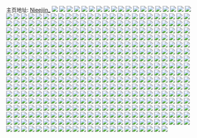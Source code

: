主页地址: [Nieejiin_](https://weibo.com/u/5602639947) 
![](https://wx4.sinaimg.cn/mw2000/0067a6Arly1gevshtqnbij316o1kunmg.jpg) 
![](https://wx4.sinaimg.cn/mw2000/0067a6Arly1gevshumhiuj32c02c01kx.jpg) 
![](https://wx4.sinaimg.cn/mw2000/0067a6Arly1gevshvwun7j32c02c04qp.jpg) 
![](https://wx4.sinaimg.cn/mw2000/0067a6Arly1get7aokjzaj32c02c0kjo.jpg) 
![](https://wx4.sinaimg.cn/mw2000/0067a6Arly1get7alijamj32c02c07wk.jpg) 
![](https://wx4.sinaimg.cn/mw2000/0067a6Arly1get7aq0rfdj32c02c0kjo.jpg) 
![](https://wx4.sinaimg.cn/mw2000/0067a6Arly1get7ary7c4j32c02c0npg.jpg) 
![](https://wx4.sinaimg.cn/mw2000/0067a6Arly1ges5lica13j3280280qv5.jpg) 
![](https://wx4.sinaimg.cn/mw2000/0067a6Arly1ges5lh3tg0j31o02804qq.jpg) 
![](https://wx4.sinaimg.cn/mw2000/0067a6Arly1ges5ljko5xj31o01o0qv5.jpg) 
![](https://wx4.sinaimg.cn/mw2000/0067a6Arly1gemk7rzktqj32c0340npe.jpg) 
![](https://wx4.sinaimg.cn/mw2000/0067a6Arly1gemk7t8pilj32c02c0x6r.jpg) 
![](https://wx4.sinaimg.cn/mw2000/0067a6Arly1gemk7r591zj32c02c0qv7.jpg) 
![](https://wx4.sinaimg.cn/mw2000/0067a6Arly1gejwnvwlbmj31kw1kwwpg.jpg) 
![](https://wx4.sinaimg.cn/mw2000/0067a6Arly1gejwnwa53lj31kw1kw7gv.jpg) 
![](https://wx4.sinaimg.cn/mw2000/0067a6Arly1gejwnvac0uj32wa1ysu0y.jpg) 
![](https://wx4.sinaimg.cn/mw2000/0067a6Arly1gehvlfaec7j31o0280hdt.jpg) 
![](https://wx4.sinaimg.cn/mw2000/0067a6Arly1gehvlic0jej31o0280kjl.jpg) 
![](https://wx4.sinaimg.cn/mw2000/0067a6Arly1gehvlman5qj30u0102tv2.jpg) 
![](https://wx4.sinaimg.cn/mw2000/0067a6Arly1gehvl9374mj32c02j1hdv.jpg) 
![](https://wx4.sinaimg.cn/mw2000/0067a6Arly1geh9rbbrlgj30u01407wh.jpg) 
![](https://wx4.sinaimg.cn/mw2000/0067a6Arly1geh9sm1q1nj30v91vohdx.jpg) 
![](https://wx4.sinaimg.cn/mw2000/0067a6Arly1geffss8bppj30gp0gpdgc.jpg) 
![](https://wx4.sinaimg.cn/mw2000/0067a6Arly1gedc3enh12j32c02c0b29.jpg) 
![](https://wx4.sinaimg.cn/mw2000/0067a6Arly1gedc3hc1gnj328p28pqv5.jpg) 
![](https://wx4.sinaimg.cn/mw2000/0067a6Arly1gedc3qgji0j316p16p17n.jpg) 
![](https://wx4.sinaimg.cn/mw2000/0067a6Arly1geabwyc6elj32c01yrkjl.jpg) 
![](https://wx4.sinaimg.cn/mw2000/0067a6Arly1ge9oy10nhgj33412c01l0.jpg) 
![](https://wx4.sinaimg.cn/mw2000/0067a6Arly1ge8os2j6gaj33402c0npf.jpg) 
![](https://wx4.sinaimg.cn/mw2000/0067a6Arly1ge8os4ml9jj31yj1yjkjl.jpg) 
![](https://wx4.sinaimg.cn/mw2000/0067a6Arly1ge8os7kn6tj32c02c0hdu.jpg) 
![](https://wx4.sinaimg.cn/mw2000/0067a6Arly1ge7fuh4pz0j326u26unpf.jpg) 
![](https://wx4.sinaimg.cn/mw2000/0067a6Arly1ge7fui0xewj31kw16o1br.jpg) 
![](https://wx4.sinaimg.cn/mw2000/0067a6Arly1ge7fuf63dpj32801o0qv5.jpg) 
![](https://wx4.sinaimg.cn/mw2000/0067a6Arly1ge7fuj0a0gj32601mikjl.jpg) 
![](https://wx4.sinaimg.cn/mw2000/0067a6Arly1gdzea96zumj30kw1b07le.jpg) 
![](https://wx4.sinaimg.cn/mw2000/0067a6Arly1gdzea8lxkij30kw1b07k3.jpg) 
![](https://wx4.sinaimg.cn/mw2000/0067a6Arly1gdzea9tdcpj30kw17ik4x.jpg) 
![](https://wx4.sinaimg.cn/mw2000/0067a6Arly1gdzeaard6tj32yo280qv6.jpg) 
![](https://wx4.sinaimg.cn/mw2000/0067a6Arly1gdzeab9v4aj30kw1cqdxv.jpg) 
![](https://wx4.sinaimg.cn/mw2000/0067a6Arly1gdzeactf8jj32yo2c14qr.jpg) 
![](https://wx4.sinaimg.cn/mw2000/0067a6Arly1gdzeaf1xp3j31rc2ddb2b.jpg) 
![](https://wx4.sinaimg.cn/mw2000/0067a6Arly1gdzeafv1ksj31sc1sc7ow.jpg) 
![](https://wx4.sinaimg.cn/mw2000/0067a6Arly1gdvcz3bi8yj30v91vonpg.jpg) 
![](https://wx4.sinaimg.cn/mw2000/0067a6Arly1gdvczymyv2j30v91vob2c.jpg) 
![](https://wx4.sinaimg.cn/mw2000/0067a6Arly1gdvd0cpwaxj30v91vohdw.jpg) 
![](https://wx4.sinaimg.cn/mw2000/0067a6Arly1gdvcypn29ej30v91voe84.jpg) 
![](https://wx4.sinaimg.cn/mw2000/0067a6Arly1gdohe5h53xj30u01gonj1.jpg) 
![](https://wx4.sinaimg.cn/mw2000/0067a6Arly1gdohd9jkwzj31sc1scnpd.jpg) 
![](https://wx4.sinaimg.cn/mw2000/0067a6Arly1gdnryf2csfj32c0340x6r.jpg) 
![](https://wx4.sinaimg.cn/mw2000/0067a6Arly1gdnrygudvrj30u01sykjl.jpg) 
![](https://wx4.sinaimg.cn/mw2000/0067a6Arly1gdnrykz2tzj30v91vohdv.jpg) 
![](https://wx4.sinaimg.cn/mw2000/0067a6Arly1gdmhnw18cxj33402c0x6r.jpg) 
![](https://wx4.sinaimg.cn/mw2000/0067a6Arly1gdmhnqou23j33402c0b2b.jpg) 
![](https://wx4.sinaimg.cn/mw2000/0067a6Arly1gdmhnx7krxj30v928ywtr.jpg) 
![](https://wx4.sinaimg.cn/mw2000/0067a6Arly1gdm3ppt9mkj31400u0b29.jpg) 
![](https://wx4.sinaimg.cn/mw2000/0067a6Arly1gd8r2blbjfj32c02c01kz.jpg) 
![](https://wx4.sinaimg.cn/mw2000/0067a6Arly1gd8r2nt1qoj31wq1wq1ky.jpg) 
![](https://wx4.sinaimg.cn/mw2000/0067a6Arly1gd8r2z8r7sj32c03404qs.jpg) 
![](https://wx4.sinaimg.cn/mw2000/0067a6Arly1gd8r3n02nfj32c0340kjo.jpg) 
![](https://wx4.sinaimg.cn/mw2000/0067a6Arly1gd8r3r0mt3j316o1ku7wh.jpg) 
![](https://wx4.sinaimg.cn/mw2000/0067a6Arly1gd8r1pod3mj32c02ljkjn.jpg) 
![](https://wx4.sinaimg.cn/mw2000/0067a6Arly1gd8r44bhs1j32c0340hdv.jpg) 
![](https://wx4.sinaimg.cn/mw2000/0067a6Arly1gd8r4ggrtlj32c0340qv7.jpg) 
![](https://wx4.sinaimg.cn/mw2000/0067a6Arly1gd8r4k4tokj32c02tl4qr.jpg) 
![](https://wx4.sinaimg.cn/mw2000/0067a6Arly1gcyfsnbbztj32c02c0npe.jpg) 
![](https://wx4.sinaimg.cn/mw2000/0067a6Arly1gcyfsrtzb9j33402c07wk.jpg) 
![](https://wx4.sinaimg.cn/mw2000/0067a6Arly1gcyfstftj9j32c0340x6q.jpg) 
![](https://wx4.sinaimg.cn/mw2000/0067a6Arly1gcyfsvlo8sj30v91vonpj.jpg) 
![](https://wx4.sinaimg.cn/mw2000/0067a6Arly1gcyfsm7zy1j30v91vox6u.jpg) 
![](https://wx4.sinaimg.cn/mw2000/0067a6Arly1gcyfsx1imcj32c0340qv7.jpg) 
![](https://wx4.sinaimg.cn/mw2000/0067a6Arly1gcwo4jvmppj30rs15oke4.jpg) 
![](https://wx4.sinaimg.cn/mw2000/0067a6Arly1gcwo4j5hdrj30rs15owqs.jpg) 
![](https://wx4.sinaimg.cn/mw2000/0067a6Arly1gcwo65e1w6j31i32o8e81.jpg) 
![](https://wx4.sinaimg.cn/mw2000/0067a6Arly1gcvisowttjj32c02c0000.jpg) 
![](https://wx4.sinaimg.cn/mw2000/0067a6Arly1gcvisqwvv5j32801o0x6p.jpg) 
![](https://wx4.sinaimg.cn/mw2000/0067a6Arly1gcvisn5ukpj32c02c0e81.jpg) 
![](https://wx4.sinaimg.cn/mw2000/0067a6Arly1gcvist5hfaj30v91vob2b.jpg) 
![](https://wx4.sinaimg.cn/mw2000/0067a6Arly1gcuxs7qq17j31o0280e81.jpg) 
![](https://wx4.sinaimg.cn/mw2000/0067a6Arly1gcuxs8z9gij32801o04qq.jpg) 
![](https://wx4.sinaimg.cn/mw2000/0067a6Arly1gcuxs9r2gfj31o02801ky.jpg) 
![](https://wx4.sinaimg.cn/mw2000/0067a6Arly1gcttixno9wj32c02c0hdu.jpg) 
![](https://wx4.sinaimg.cn/mw2000/0067a6Arly1gcse8tfzkgj30v91vonpk.jpg) 
![](https://wx4.sinaimg.cn/mw2000/0067a6Arly1gcse92lcf8j30v91vo7wn.jpg) 
![](https://wx4.sinaimg.cn/mw2000/0067a6Arly1gcse8issplj31o0280qv5.jpg) 
![](https://wx4.sinaimg.cn/mw2000/0067a6Arly1gcse94wne5j31o0280e81.jpg) 
![](https://wx4.sinaimg.cn/mw2000/0067a6Arly1gcse9788maj33402c0e81.jpg) 
![](https://wx4.sinaimg.cn/mw2000/0067a6Arly1gcse9jo8asj33402c07wi.jpg) 
![](https://wx4.sinaimg.cn/mw2000/0067a6Arly1gcl4ya5e9sj30v91vo4qx.jpg) 
![](https://wx4.sinaimg.cn/mw2000/0067a6Arly1gcl4xujy6wj32801o07wi.jpg) 
![](https://wx4.sinaimg.cn/mw2000/0067a6Arly1gck7fmgmcjj32c02c01kx.jpg) 
![](https://wx4.sinaimg.cn/mw2000/0067a6Arly1gc8fpsjve2j31o0280e81.jpg) 
![](https://wx4.sinaimg.cn/mw2000/0067a6Arly1gc8fpt3sn9j31sc2dsx6p.jpg) 
![](https://wx4.sinaimg.cn/mw2000/0067a6Arly1gc8fps3f5zj31o0280b29.jpg) 
![](https://wx4.sinaimg.cn/mw2000/0067a6Arly1gbzkh3lli9j32c02c0ttv.jpg) 
![](https://wx4.sinaimg.cn/mw2000/0067a6Arly1gbzkh2bw3aj31o02yob29.jpg) 
![](https://wx4.sinaimg.cn/mw2000/0067a6Arly1gbzkh5awf8j31sc1scke3.jpg) 
![](https://wx4.sinaimg.cn/mw2000/0067a6Arly1gbzki6rv3ij30u01sye41.jpg) 
![](https://wx4.sinaimg.cn/mw2000/0067a6Arly1gby72x1ogfj30v91voqfw.jpg) 
![](https://wx4.sinaimg.cn/mw2000/0067a6Arly1gby72xqx0bj32c02c0u0y.jpg) 
![](https://wx4.sinaimg.cn/mw2000/0067a6Arly1gby72yky5oj32c02c0e82.jpg) 
![](https://wx4.sinaimg.cn/mw2000/0067a6Arly1gby72z8xdsj32c02c0u0x.jpg) 
![](https://wx4.sinaimg.cn/mw2000/0067a6Arly1gby730i8dij30v91vonpi.jpg) 
![](https://wx4.sinaimg.cn/mw2000/0067a6Arly1gby739uby7j30u01syx38.jpg) 
![](https://wx4.sinaimg.cn/mw2000/0067a6Arly1gbpc4ro6dmj32c02c0hdt.jpg) 
![](https://wx4.sinaimg.cn/mw2000/0067a6Arly1gbpc4sf1dpj31o0280u0x.jpg) 
![](https://wx4.sinaimg.cn/mw2000/0067a6Arly1gbpc4r2146j32801o0hdt.jpg) 
![](https://wx4.sinaimg.cn/mw2000/0067a6Arly1gbpc4talt3j32c02c0b2a.jpg) 
![](https://wx4.sinaimg.cn/mw2000/0067a6Arly1gbpc4u5dkgj32c02c0e82.jpg) 
![](https://wx4.sinaimg.cn/mw2000/0067a6Arly1gbpc4uoxpaj31o0280kjl.jpg) 
![](https://wx4.sinaimg.cn/mw2000/0067a6Arly1gbnmcbusb4j32c0340npg.jpg) 
![](https://wx4.sinaimg.cn/mw2000/0067a6Arly1gbnmcq7zj5j32c0340kjn.jpg) 
![](https://wx4.sinaimg.cn/mw2000/0067a6Arly1gbnmdd9hpmj33402c0b2e.jpg) 
![](https://wx4.sinaimg.cn/mw2000/0067a6Arly1gbnmdqh440j32c02c0b2b.jpg) 
![](https://wx4.sinaimg.cn/mw2000/0067a6Arly1gbnmef8t8fj30yi22otfu.jpg) 
![](https://wx4.sinaimg.cn/mw2000/0067a6Arly1gbnmehvrxoj32201e27l0.jpg) 
![](https://wx4.sinaimg.cn/mw2000/0067a6Arly1gbnmbjncodj327029uhdu.jpg) 
![](https://wx4.sinaimg.cn/mw2000/0067a6Arly1gbnme86r0yj329t340qv6.jpg) 
![](https://wx4.sinaimg.cn/mw2000/0067a6Arly1gbnmdu50wqj31vu1x84ln.jpg) 
![](https://wx4.sinaimg.cn/mw2000/0067a6Arly1gbmkou5un6j32uj24wnpe.jpg) 
![](https://wx4.sinaimg.cn/mw2000/0067a6Argy1gblm8cjrbqj31o02yoqv5.jpg) 
![](https://wx4.sinaimg.cn/mw2000/0067a6Argy1gblm8dj362j31o02yo7wh.jpg) 
![](https://wx4.sinaimg.cn/mw2000/0067a6Argy1gblm8elpp8j31o02yoe81.jpg) 
![](https://wx4.sinaimg.cn/mw2000/0067a6Argy1gblm8g2vsnj32yo1o0hdu.jpg) 
![](https://wx4.sinaimg.cn/mw2000/0067a6Argy1gbkh1bgq4rj31o01o01kx.jpg) 
![](https://wx4.sinaimg.cn/mw2000/0067a6Argy1gbhagjlw0jj31o01o04qp.jpg) 
![](https://wx4.sinaimg.cn/mw2000/0067a6Argy1gbhagnquxoj31o01o0gxw.jpg) 
![](https://wx4.sinaimg.cn/mw2000/0067a6Argy1gbbgir710ij32c02c07wh.jpg) 
![](https://wx4.sinaimg.cn/mw2000/0067a6Argy1gbbgit457nj32c02c04qp.jpg) 
![](https://wx4.sinaimg.cn/mw2000/0067a6Argy1gbbgipb6lcj32c02c04qp.jpg) 
![](https://wx4.sinaimg.cn/mw2000/0067a6Argy1gb986oz3uqj32c02c0hdu.jpg) 
![](https://wx4.sinaimg.cn/mw2000/0067a6Argy1gb987c6r1hj32c02c0hdu.jpg) 
![](https://wx4.sinaimg.cn/mw2000/0067a6Argy1gb9878xv21j31sc2ds4kz.jpg) 
![](https://wx4.sinaimg.cn/mw2000/0067a6Argy1gb986xrfsfj32c02c0e81.jpg) 
![](https://wx4.sinaimg.cn/mw2000/0067a6Argy1gb986t947ej333o22gnpe.jpg) 
![](https://wx4.sinaimg.cn/mw2000/0067a6Argy1gb98745y0qj33402c07wk.jpg) 
![](https://wx4.sinaimg.cn/mw2000/0067a6Argy1gb986jlh2oj32c02c0hdt.jpg) 
![](https://wx4.sinaimg.cn/mw2000/0067a6Argy1gb986vkasaj31o0280npd.jpg) 
![](https://wx4.sinaimg.cn/mw2000/0067a6Argy1gb9876jki7j33402c0npd.jpg) 
![](https://wx4.sinaimg.cn/mw2000/0067a6Argy1gb3923807pj32c0340u0x.jpg) 
![](https://wx4.sinaimg.cn/mw2000/0067a6Argy1gb285m9yjij316j2dsqv5.jpg) 
![](https://wx4.sinaimg.cn/mw2000/0067a6Argy1gb285k8lg6j31sc2dsqv5.jpg) 
![](https://wx4.sinaimg.cn/mw2000/0067a6Argy1gb285pgu0yj31sc2ds1ky.jpg) 
![](https://wx4.sinaimg.cn/mw2000/0067a6Argy1gb285rr4ylj31sc2ds4qq.jpg) 
![](https://wx4.sinaimg.cn/mw2000/0067a6Arly1gazvue63paj316o1kukhv.jpg) 
![](https://wx4.sinaimg.cn/mw2000/0067a6Arly1gazvuh6e7kj316o1ku4qp.jpg) 
![](https://wx4.sinaimg.cn/mw2000/0067a6Arly1gazvvd9aumj32c037wnll.jpg) 
![](https://wx4.sinaimg.cn/mw2000/0067a6Arly1gazvumb0jlj316o1ku4nm.jpg) 
![](https://wx4.sinaimg.cn/mw2000/0067a6Arly1gazvuq3lz9j316o1kuhdt.jpg) 
![](https://wx4.sinaimg.cn/mw2000/0067a6Arly1gazvut6y84j316o1kuhdt.jpg) 
![](https://wx4.sinaimg.cn/mw2000/0067a6Arly1gazvuvddfmj316o1kux4e.jpg) 
![](https://wx4.sinaimg.cn/mw2000/0067a6Arly1gazvuxzqtbj316o1kue81.jpg) 
![](https://wx4.sinaimg.cn/mw2000/0067a6Arly1gazvujaggij316o1ku19w.jpg) 
![](https://wx4.sinaimg.cn/mw2000/0067a6Arly1gazvv0b0mpj316o1ku1fj.jpg) 
![](https://wx4.sinaimg.cn/mw2000/0067a6Arly1gazvv4qjrjj316o1ku7wh.jpg) 
![](https://wx4.sinaimg.cn/mw2000/0067a6Arly1gazvv991j9j316o1ku4ov.jpg) 
![](https://wx4.sinaimg.cn/mw2000/0067a6Argy1gapl1guwnwj30rs5j27wi.jpg) 
![](https://wx4.sinaimg.cn/mw2000/0067a6Argy1gapl1i2b9xj30rs2zg4qp.jpg) 
![](https://wx4.sinaimg.cn/mw2000/0067a6Argy1gapl1ssnyvj316o1ku1ep.jpg) 
![](https://wx4.sinaimg.cn/mw2000/0067a6Argy1gajq96wwy8j33402c07wk.jpg) 
![](https://wx4.sinaimg.cn/mw2000/0067a6Argy1gajq9386xgj33402c0hdt.jpg) 
![](https://wx4.sinaimg.cn/mw2000/0067a6Argy1gaikkwlrekj31o01o07wh.jpg) 
![](https://wx4.sinaimg.cn/mw2000/0067a6Argy1gaikkvj8v4j32c02c0hdu.jpg) 
![](https://wx4.sinaimg.cn/mw2000/0067a6Argy1gai3uvt297j30u00l9woa.jpg) 
![](https://wx4.sinaimg.cn/mw2000/0067a6Argy1gai3uuw7snj3280280npe.jpg) 
![](https://wx4.sinaimg.cn/mw2000/0067a6Argy1gahdvugbidj31z41hcb29.jpg) 
![](https://wx4.sinaimg.cn/mw2000/0067a6Argy1gahdvx0gudj33402c0npf.jpg) 
![](https://wx4.sinaimg.cn/mw2000/0067a6Argy1gahdw2wlfyj33402c0qv7.jpg) 
![](https://wx4.sinaimg.cn/mw2000/0067a6Argy1gahdw69w9xj33402c04qs.jpg) 
![](https://wx4.sinaimg.cn/mw2000/0067a6Argy1gahdwam0ldj33402c0hdw.jpg) 
![](https://wx4.sinaimg.cn/mw2000/0067a6Argy1gahdwbs9uvj32yk1d8b29.jpg) 
![](https://wx4.sinaimg.cn/mw2000/0067a6Argy1gag8oxf4mej32801o04qq.jpg) 
![](https://wx4.sinaimg.cn/mw2000/0067a6Argy1gag8p8r9mgj32801o01ky.jpg) 
![](https://wx4.sinaimg.cn/mw2000/0067a6Argy1gag8padjyij30zk0qowlo.jpg) 
![](https://wx4.sinaimg.cn/mw2000/0067a6Argy1gag8olmr2gj31o0280e81.jpg) 
![](https://wx4.sinaimg.cn/mw2000/0067a6Argy1gae007bdraj32801o01ky.jpg) 
![](https://wx4.sinaimg.cn/mw2000/0067a6Argy1gae00k8n2bj31o02804qq.jpg) 
![](https://wx4.sinaimg.cn/mw2000/0067a6Argy1gadzzv9gzjj32801o0u0x.jpg) 
![](https://wx4.sinaimg.cn/mw2000/0067a6Argy1gae00ynhe4j32801o07wi.jpg) 
![](https://wx4.sinaimg.cn/mw2000/0067a6Argy1gacvdi5zzcj31kw16m4qp.jpg) 
![](https://wx4.sinaimg.cn/mw2000/0067a6Argy1gacvdm2zn8j316o16mh4i.jpg) 
![](https://wx4.sinaimg.cn/mw2000/0067a6Argy1gacvdrfkjjj316o1kukhn.jpg) 
![](https://wx4.sinaimg.cn/mw2000/0067a6Argy1gacvdbgaalj31o0280npd.jpg) 
![](https://wx4.sinaimg.cn/mw2000/0067a6Argy1gacve6j3e6j33402c0hdt.jpg) 
![](https://wx4.sinaimg.cn/mw2000/0067a6Argy1gabm8dclc7j30tz18011i.jpg) 
![](https://wx4.sinaimg.cn/mw2000/0067a6Argy1gabm8qdkjnj31z41hcb2a.jpg) 
![](https://wx4.sinaimg.cn/mw2000/0067a6Argy1gabm90tvoyj32801o0qv5.jpg) 
![](https://wx4.sinaimg.cn/mw2000/0067a6Argy1ga9czdsw0kj316o1ku1kx.jpg) 
![](https://wx4.sinaimg.cn/mw2000/0067a6Argy1ga4sbd0x2zj32c02c0kjm.jpg) 
![](https://wx4.sinaimg.cn/mw2000/0067a6Argy1ga4say1o88j30v3140q87.jpg) 
![](https://wx4.sinaimg.cn/mw2000/0067a6Arly1ga2e5oy5rpj32c02c07wh.jpg) 
![](https://wx4.sinaimg.cn/mw2000/0067a6Arly1ga2e62jsoaj32c02c07wh.jpg) 
![](https://wx4.sinaimg.cn/mw2000/0067a6Arly1ga183ndw74j31o0280dwg.jpg) 
![](https://wx4.sinaimg.cn/mw2000/0067a6Arly1ga183osgxyj33402c0e81.jpg) 
![](https://wx4.sinaimg.cn/mw2000/0067a6Arly1ga183rg1dij33402c07wi.jpg) 
![](https://wx4.sinaimg.cn/mw2000/0067a6Arly1ga183trdz2j33402c0b2a.jpg) 
![](https://wx4.sinaimg.cn/mw2000/0067a6Arly1ga03eny63ej316o1ku1kx.jpg) 
![](https://wx4.sinaimg.cn/mw2000/0067a6Arly1ga03eph7bpj32c02c04qr.jpg) 
![](https://wx4.sinaimg.cn/mw2000/0067a6Arly1ga03eq5fnhj316o16mna2.jpg) 
![](https://wx4.sinaimg.cn/mw2000/0067a6Arly1ga03eqjlfcj30k00dcte4.jpg) 
![](https://wx4.sinaimg.cn/mw2000/0067a6Arly1ga03erkbkuj31o0280kjl.jpg) 
![](https://wx4.sinaimg.cn/mw2000/0067a6Arly1ga03esirmnj31o0280e81.jpg) 
![](https://wx4.sinaimg.cn/mw2000/0067a6Arly1g9z0gl2bqbj32801o0e81.jpg) 
![](https://wx4.sinaimg.cn/mw2000/0067a6Arly1g9z0gjvexrj31z41hc1kz.jpg) 
![](https://wx4.sinaimg.cn/mw2000/0067a6Arly1g9z0gnl9hrj31o0280hdt.jpg) 
![](https://wx4.sinaimg.cn/mw2000/0067a6Arly1g9z0go5y0jj313a0u0qcl.jpg) 
![](https://wx4.sinaimg.cn/mw2000/0067a6Arly1g9z0goz2jbj31o0280qv5.jpg) 
![](https://wx4.sinaimg.cn/mw2000/0067a6Arly1g9z0gq3ex5j32c02c0b29.jpg) 
![](https://wx4.sinaimg.cn/mw2000/0067a6Arly1g9wfmbjq8oj316o1kuhca.jpg) 
![](https://wx4.sinaimg.cn/mw2000/0067a6Arly1g9wfmbx44qj30v90qftg9.jpg) 
![](https://wx4.sinaimg.cn/mw2000/0067a6Arly1g9wfmcckqrj30v90hjq8p.jpg) 
![](https://wx4.sinaimg.cn/mw2000/0067a6Arly1g9wfmckhimj30ir0ae40g.jpg) 
![](https://wx4.sinaimg.cn/mw2000/0067a6Arly1g9wfmd43a0j32801o01kx.jpg) 
![](https://wx4.sinaimg.cn/mw2000/0067a6Arly1g9wfmalf53j32801o0hdt.jpg) 
![](https://wx4.sinaimg.cn/mw2000/0067a6Arly1g9t3oqfejmj32c02c01kx.jpg) 
![](https://wx4.sinaimg.cn/mw2000/0067a6Arly1g9t3osksjgj32c02c0hdt.jpg) 
![](https://wx4.sinaimg.cn/mw2000/0067a6Arly1g9t3ouo8toj32c02c0hdt.jpg) 
![](https://wx4.sinaimg.cn/mw2000/0067a6Arly1g9qtmcipprj32c0340u0x.jpg) 
![](https://wx4.sinaimg.cn/mw2000/0067a6Arly1g9qtmdl1bmj30v91voajx.jpg) 
![](https://wx4.sinaimg.cn/mw2000/0067a6Arly1g9qtmews0hj32c02c01kz.jpg) 
![](https://wx4.sinaimg.cn/mw2000/0067a6Arly1g9qtmfp927j32c02c0b2a.jpg) 
![](https://wx4.sinaimg.cn/mw2000/0067a6Arly1g9qtmarryyj33402c01kx.jpg) 
![](https://wx4.sinaimg.cn/mw2000/0067a6Arly1g9qtmhngvsj30v91vou10.jpg) 
![](https://wx4.sinaimg.cn/mw2000/0067a6Arly1g9qtmip3rhj32c02c0u0y.jpg) 
![](https://wx4.sinaimg.cn/mw2000/0067a6Arly1g9qtmjlypzj32c0340e82.jpg) 
![](https://wx4.sinaimg.cn/mw2000/0067a6Arly1g9qtmktk68j32c02c01kx.jpg) 
![](https://wx4.sinaimg.cn/mw2000/0067a6Arly1g9ojv1q5fwj31sc2dskj2.jpg) 
![](https://wx4.sinaimg.cn/mw2000/0067a6Arly1g9ojv3os05j32c0340qv6.jpg) 
![](https://wx4.sinaimg.cn/mw2000/0067a6Arly1g9ojv4rqkfj31o02804dy.jpg) 
![](https://wx4.sinaimg.cn/mw2000/0067a6Arly1g9ojv5om4aj33402c0e81.jpg) 
![](https://wx4.sinaimg.cn/mw2000/0067a6Arly1g9ojv8s3wtj32c0340qv6.jpg) 
![](https://wx4.sinaimg.cn/mw2000/0067a6Arly1g9ojvegxckj32c02c0hdt.jpg) 
![](https://wx4.sinaimg.cn/mw2000/0067a6Arly1g9n7oac8k5j33h03h0nph.jpg) 
![](https://wx4.sinaimg.cn/mw2000/0067a6Arly1g9mrc6z6rjj30v91voqv6.jpg) 
![](https://wx4.sinaimg.cn/mw2000/0067a6Arly1g9m6zl3g8vj316o1ku4qp.jpg) 
![](https://wx4.sinaimg.cn/mw2000/0067a6Arly1g9m6zlptl2j32c03404qp.jpg) 
![](https://wx4.sinaimg.cn/mw2000/0067a6Arly1g9m6zmxjrzj32c02c0e81.jpg) 
![](https://wx4.sinaimg.cn/mw2000/0067a6Arly1g9m6znzafrj32c0340hdu.jpg) 
![](https://wx4.sinaimg.cn/mw2000/0067a6Arly1g9m6zou1lmj33402c0u0x.jpg) 
![](https://wx4.sinaimg.cn/mw2000/0067a6Arly1g9m6zu2uuij32c02c0qs2.jpg) 
![](https://wx4.sinaimg.cn/mw2000/0067a6Arly1g9m6zrqbi4j32c02c0hdt.jpg) 
![](https://wx4.sinaimg.cn/mw2000/0067a6Arly1g9m6zt3pqnj317r1mcdzy.jpg) 
![](https://wx4.sinaimg.cn/mw2000/0067a6Arly1g9m6zsqtuaj31o0280hdt.jpg) 
![](https://wx4.sinaimg.cn/mw2000/0067a6Arly1g9jtxfzxf6j316o1kukan.jpg) 
![](https://wx4.sinaimg.cn/mw2000/0067a6Arly1g9jdauadd5j30tu0tu1kx.jpg) 
![](https://wx4.sinaimg.cn/mw2000/0067a6Arly1g9jdarmgnvj33402c0u0x.jpg) 
![](https://wx4.sinaimg.cn/mw2000/0067a6Arly1g9i9g1650dj30go0m87gt.jpg) 
![](https://wx4.sinaimg.cn/mw2000/0067a6Arly1g9i9g0jj0hj32c02c0x6p.jpg) 
![](https://wx4.sinaimg.cn/mw2000/0067a6Arly1g9gcjgqmpmj32c02c0e81.jpg) 
![](https://wx4.sinaimg.cn/mw2000/0067a6Arly1g9gcjhuvrzj31sc1scall.jpg) 
![](https://wx4.sinaimg.cn/mw2000/0067a6Arly1g9gcjixbw6j32ws26o1ky.jpg) 
![](https://wx4.sinaimg.cn/mw2000/0067a6Arly1g9gcl0b3o7j325e2v7e82.jpg) 
![](https://wx4.sinaimg.cn/mw2000/0067a6Argy1g9f6w1m33bj33402c0e82.jpg) 
![](https://wx4.sinaimg.cn/mw2000/0067a6Argy1g9f6w4sst6j32c02c07wj.jpg) 
![](https://wx4.sinaimg.cn/mw2000/0067a6Argy1g9f6w63rldj32c02c0kjm.jpg) 
![](https://wx4.sinaimg.cn/mw2000/0067a6Argy1g9f6w0sq90j32801o04qp.jpg) 
![](https://wx4.sinaimg.cn/mw2000/0067a6Arly1g9e098tyvgj32c02c0u0y.jpg) 
![](https://wx4.sinaimg.cn/mw2000/0067a6Arly1g9e09cfn7aj31qv1gsk73.jpg) 
![](https://wx4.sinaimg.cn/mw2000/0067a6Arly1g9e0e4iijsj32c02c01kz.jpg) 
![](https://wx4.sinaimg.cn/mw2000/0067a6Arly1g9e09zrmbhj33402c04qs.jpg) 
![](https://wx4.sinaimg.cn/mw2000/0067a6Arly1g9e0af6spjj31sc2dse82.jpg) 
![](https://wx4.sinaimg.cn/mw2000/0067a6Arly1g9e0axl0ekj33402c0e82.jpg) 
![](https://wx4.sinaimg.cn/mw2000/0067a6Arly1g9e0bu32vlj32c02c01l0.jpg) 
![](https://wx4.sinaimg.cn/mw2000/0067a6Arly1g9e0c9fdrjj32c02c01ky.jpg) 
![](https://wx4.sinaimg.cn/mw2000/0067a6Arly1g9e0cyj56zj33402c04qr.jpg) 
![](https://wx4.sinaimg.cn/mw2000/0067a6Arly1g9e0dggi4hj32c02c0e82.jpg) 
![](https://wx4.sinaimg.cn/mw2000/0067a6Arly1g9e0emfkd6j32c02c07wi.jpg) 
![](https://wx4.sinaimg.cn/mw2000/0067a6Arly1g9e0f2pxbej32c02c04qq.jpg) 
![](https://wx4.sinaimg.cn/mw2000/0067a6Arly1g9e0fhsvh4j33402c01ky.jpg) 
![](https://wx4.sinaimg.cn/mw2000/0067a6Arly1g9e0g1qrrjj33402c0b2a.jpg) 
![](https://wx4.sinaimg.cn/mw2000/0067a6Arly1g9e0gdvmsej32c0340hdt.jpg) 
![](https://wx4.sinaimg.cn/mw2000/0067a6Arly1g9e0gl3w6fj33402c0qrk.jpg) 
![](https://wx4.sinaimg.cn/mw2000/0067a6Arly1g9b8kxd7i6j33402c04gm.jpg) 
![](https://wx4.sinaimg.cn/mw2000/0067a6Arly1g9b8kz37z6j30u00u042x.jpg) 
![](https://wx4.sinaimg.cn/mw2000/0067a6Arly1g9b8ktvnvdj31400u0dnk.jpg) 
![](https://wx4.sinaimg.cn/mw2000/0067a6Arly1g9b8l2odv4j31sc1scnem.jpg) 
![](https://wx4.sinaimg.cn/mw2000/0067a6Arly1g96o42ou21j32c02c0hdt.jpg) 
![](https://wx4.sinaimg.cn/mw2000/0067a6Arly1g94togovrjj32c02c0nj5.jpg) 
![](https://wx4.sinaimg.cn/mw2000/0067a6Arly1g94ton6813j32c02c0qsu.jpg) 
![](https://wx4.sinaimg.cn/mw2000/0067a6Arly1g94totl4r2j32c02c0e5e.jpg) 
![](https://wx4.sinaimg.cn/mw2000/0067a6Arly1g94tp37mimj32c02c0hdt.jpg) 
![](https://wx4.sinaimg.cn/mw2000/0067a6Arly1g937qxavqcj32a81po4qr.jpg) 
![](https://wx4.sinaimg.cn/mw2000/0067a6Arly1g931p0ri2jj30u00zjqef.jpg) 
![](https://wx4.sinaimg.cn/mw2000/0067a6Arly1g90vs84p1ej31sc2dsu0x.jpg) 
![](https://wx4.sinaimg.cn/mw2000/0067a6Arly1g90vs8vgbpj32801o0u0x.jpg) 
![](https://wx4.sinaimg.cn/mw2000/0067a6Arly1g90vs9glujj32801o01kx.jpg) 
![](https://wx4.sinaimg.cn/mw2000/0067a6Arly1g90vs9zp2gj32801o04qp.jpg) 
![](https://wx4.sinaimg.cn/mw2000/0067a6Arly1g90vs7abp9j33402c04qq.jpg) 
![](https://wx4.sinaimg.cn/mw2000/0067a6Arly1g90vsak7yjj31o0280npd.jpg) 
![](https://wx4.sinaimg.cn/mw2000/0067a6Arly1g8yhoa269qj30u01sye81.jpg) 
![](https://wx4.sinaimg.cn/mw2000/0067a6Arly1g8yhobctxxj30u01syhdt.jpg) 
![](https://wx4.sinaimg.cn/mw2000/0067a6Arly1g8yho8i82kj33402c04qr.jpg) 
![](https://wx4.sinaimg.cn/mw2000/0067a6Argy1g8vhk09kn4j32c0340npd.jpg) 
![](https://wx4.sinaimg.cn/mw2000/0067a6Argy1g8vhjzlr3uj32c0340kjm.jpg) 
![](https://wx4.sinaimg.cn/mw2000/0067a6Argy1g8vhk1cfngj33402c0npf.jpg) 
![](https://wx4.sinaimg.cn/mw2000/0067a6Arly1g8ts46pgtqj31jg21ykjl.jpg) 
![](https://wx4.sinaimg.cn/mw2000/0067a6Arly1g8ts47wd1nj32c0340hdu.jpg) 
![](https://wx4.sinaimg.cn/mw2000/0067a6Arly1g8ts49ywtzj30v91vo1l0.jpg) 
![](https://wx4.sinaimg.cn/mw2000/0067a6Arly1g8ts4anh19j30v91vo4qp.jpg) 
![](https://wx4.sinaimg.cn/mw2000/0067a6Arly1g8sorblsw2j32c02c0b2a.jpg) 
![](https://wx4.sinaimg.cn/mw2000/0067a6Arly1g8sor8sywuj32c0340e81.jpg) 
![](https://wx4.sinaimg.cn/mw2000/0067a6Arly1g8sorapfdbj327e27eb29.jpg) 
![](https://wx4.sinaimg.cn/mw2000/0067a6Arly1g8sor85i17j30rs3x84qq.jpg) 
![](https://wx4.sinaimg.cn/mw2000/0067a6Arly1g8sor9vxzqj32c0340x6p.jpg) 
![](https://wx4.sinaimg.cn/mw2000/0067a6Arly1g8s1xpfffuj31sc2ds1kx.jpg) 
![](https://wx4.sinaimg.cn/mw2000/0067a6Arly1g8s1xsbmrgj32c02c0u0y.jpg) 
![](https://wx4.sinaimg.cn/mw2000/0067a6Arly1g8s1xsv0qrj30v90lmtcq.jpg) 
![](https://wx4.sinaimg.cn/mw2000/0067a6Arly1g8qc3ii4qbj33402c0b2a.jpg) 
![](https://wx4.sinaimg.cn/mw2000/0067a6Arly1g8qc3k0xl7j32c0340b2b.jpg) 
![](https://wx4.sinaimg.cn/mw2000/0067a6Arly1g8qc3lg52wj32c02c0b2a.jpg) 
![](https://wx4.sinaimg.cn/mw2000/0067a6Arly1g8k35fd2xvj32801o0qv6.jpg) 
![](https://wx4.sinaimg.cn/mw2000/0067a6Arly1g8k35nsaruj31o0280npd.jpg) 
![](https://wx4.sinaimg.cn/mw2000/0067a6Argy1g8ome6gq7tj30u0140dkc.jpg) 
![](https://wx4.sinaimg.cn/mw2000/0067a6Arly1g8k35mo6gej33402c0npe.jpg) 
![](https://wx4.sinaimg.cn/mw2000/0067a6Arly1g8k35hw9ehj32c0340qv6.jpg) 
![](https://wx4.sinaimg.cn/mw2000/0067a6Arly1g8k35kwdttj32c0340x6q.jpg) 
![](https://wx4.sinaimg.cn/mw2000/0067a6Arly1g8fgllmfbcj30u0140duu.jpg) 
![](https://wx4.sinaimg.cn/mw2000/0067a6Arly1g8el9rhz55j30u10u0qfm.jpg) 
![](https://wx4.sinaimg.cn/mw2000/0067a6Arly1g8el9rw69oj30u013z49y.jpg) 
![](https://wx4.sinaimg.cn/mw2000/0067a6Arly1g8el9s7hblj31900u0woi.jpg) 
![](https://wx4.sinaimg.cn/mw2000/0067a6Arly1g8el9skz28j31400u013f.jpg) 
![](https://wx4.sinaimg.cn/mw2000/0067a6Arly1g8el9ta1qbj31400u0nci.jpg) 
![](https://wx4.sinaimg.cn/mw2000/0067a6Arly1g8el9tnz91j31400u0142.jpg) 
![](https://wx4.sinaimg.cn/mw2000/0067a6Arly1g8el9u1o8yj31400u07cq.jpg) 
![](https://wx4.sinaimg.cn/mw2000/0067a6Arly1g8el9udsdjj31400u00z6.jpg) 
![](https://wx4.sinaimg.cn/mw2000/0067a6Arly1g8el9ut0b4j31400u0tib.jpg) 
![](https://wx4.sinaimg.cn/mw2000/0067a6Arly1g8d6ji638ij34tc37k4qv.jpg) 
![](https://wx4.sinaimg.cn/mw2000/0067a6Arly1g8d6jm0qiij34tc37k7wn.jpg) 
![](https://wx4.sinaimg.cn/mw2000/0067a6Arly1g8d6jnarvsj31o0280e81.jpg) 
![](https://wx4.sinaimg.cn/mw2000/0067a6Arly1g8d6jomnzuj33402c0kjm.jpg) 
![](https://wx4.sinaimg.cn/mw2000/0067a6Arly1g82o9y3uetj30u013z4c5.jpg) 
![](https://wx4.sinaimg.cn/mw2000/0067a6Arly1g817dh4hdwj30u0140gx1.jpg) 
![](https://wx4.sinaimg.cn/mw2000/0067a6Arly1g817dgj4oyj30u01sz7wr.jpg) 
![](https://wx4.sinaimg.cn/mw2000/0067a6Arly1g7yvofckx6j30u00u07dy.jpg) 
![](https://wx4.sinaimg.cn/mw2000/0067a6Argy1g5jyff83zwj33402c0kjl.jpg) 
![](https://wx4.sinaimg.cn/mw2000/0067a6Argy1g5fwkbne1ij32c02d67wh.jpg) 
![](https://wx4.sinaimg.cn/mw2000/0067a6Argy1g5fwkdhk06j33h03h0b2c.jpg) 
![](https://wx4.sinaimg.cn/mw2000/0067a6Argy1g5cd13wbz6j316o1ku1kx.jpg) 
![](https://wx4.sinaimg.cn/mw2000/0067a6Argy1g5cd11v3e2j32801o0qv5.jpg) 
![](https://wx4.sinaimg.cn/mw2000/0067a6Arly1g5az7qlkfjj30u013zaqf.jpg) 
![](https://wx4.sinaimg.cn/mw2000/0067a6Arly1g5az7sdveyj30u013zai4.jpg) 
![](https://wx4.sinaimg.cn/mw2000/0067a6Arly1g5az8t72djj30u013z7d5.jpg) 
![](https://wx4.sinaimg.cn/mw2000/0067a6Arly1g5az8rvyicj30u01407b1.jpg) 
![](https://wx4.sinaimg.cn/mw2000/0067a6Arly1g5az8vmdjej31400u048z.jpg) 
![](https://wx4.sinaimg.cn/mw2000/0067a6Arly1g5az8yfplsj30u0140gr3.jpg) 
![](https://wx4.sinaimg.cn/mw2000/0067a6Arly1g58bstwzxmj30rs1cmaok.jpg) 
![](https://wx4.sinaimg.cn/mw2000/0067a6Arly1g58bsmh9ynj30u10zrjzt.jpg) 
![](https://wx4.sinaimg.cn/mw2000/0067a6Arly1g58bsmy1sgj30u0140495.jpg) 
![](https://wx4.sinaimg.cn/mw2000/0067a6Arly1g58bsnpdynj31400u0h05.jpg) 
![](https://wx4.sinaimg.cn/mw2000/0067a6Arly1g56gomvzknj31400u0wrs.jpg) 
![](https://wx4.sinaimg.cn/mw2000/0067a6Arly1g56gonjtthj31400u0k2x.jpg) 
![](https://wx4.sinaimg.cn/mw2000/0067a6Arly1g56gomfgpdj31400u0k4f.jpg) 
![](https://wx4.sinaimg.cn/mw2000/0067a6Arly1g56gonyi38j30u00u042v.jpg) 
![](https://wx4.sinaimg.cn/mw2000/0067a6Arly1g56googj5xj30u0140dqi.jpg) 
![](https://wx4.sinaimg.cn/mw2000/0067a6Arly1g56goqyyz0j30u0140jwl.jpg) 
![](https://wx4.sinaimg.cn/mw2000/0067a6Arly1g34ag2apmuj30u01sy498.jpg) 
![](https://wx4.sinaimg.cn/mw2000/0067a6Arly1g34ag1k8j4j30u01sywqd.jpg) 
![](https://wx4.sinaimg.cn/mw2000/0067a6Arly1g34ag2rxmhj30u01sxwo0.jpg) 
![](https://wx4.sinaimg.cn/mw2000/0067a6Arly1g34ag3k0k5j30u01sywst.jpg) 
![](https://wx4.sinaimg.cn/mw2000/0067a6Arly1g2jtvp7k4mj32c0340x6q.jpg) 
![](https://wx4.sinaimg.cn/mw2000/0067a6Arly1g2jtvvx82lj31o0280b29.jpg) 
![](https://wx4.sinaimg.cn/mw2000/0067a6Arly1g2jtw2yvalj33402c01ky.jpg) 
![](https://wx4.sinaimg.cn/mw2000/0067a6Arly1g2io56vd46j31400u07g9.jpg) 
![](https://wx4.sinaimg.cn/mw2000/0067a6Arly1g2io58cj4dj30u00u0q98.jpg) 
![](https://wx4.sinaimg.cn/mw2000/0067a6Arly1g2io5adepgj30u00u0gvp.jpg) 
![](https://wx4.sinaimg.cn/mw2000/0067a6Arly1g2io5bqr6tj30u10xsjy6.jpg) 
![](https://wx4.sinaimg.cn/mw2000/0067a6Arly1g2io5f3uo3j30u00u0tfj.jpg) 
![](https://wx4.sinaimg.cn/mw2000/0067a6Arly1g2io5gq7wjj31400u010k.jpg) 
![](https://wx4.sinaimg.cn/mw2000/0067a6Arly1g1wqntzlgfj31o0280e81.jpg) 
![](https://wx4.sinaimg.cn/mw2000/0067a6Arly1g1wqnvk1xaj32c02c0hdt.jpg) 
![](https://wx4.sinaimg.cn/mw2000/0067a6Arly1g1qttwqvczj30qo0qoqiw.jpg) 
![](https://wx4.sinaimg.cn/mw2000/0067a6Arly1g1f21hkd1xj30qo0qoq8d.jpg) 
![](https://wx4.sinaimg.cn/mw2000/0067a6Arly1g1f21j34bhj31w01w0kfm.jpg) 
![](https://wx4.sinaimg.cn/mw2000/0067a6Arly1g1a47gkevij31w01w0e82.jpg) 
![](https://wx4.sinaimg.cn/mw2000/0067a6Arly1g1a47i20euj30qo0qo0xg.jpg) 
![](https://wx4.sinaimg.cn/mw2000/0067a6Argy1g056urg30vj31400u07wi.jpg) 
![](https://wx4.sinaimg.cn/mw2000/0067a6Argy1g056usq9hgj30xc18ewwp.jpg) 
![](https://wx4.sinaimg.cn/mw2000/0067a6Arly1fzvfkh3jfcj30zk0k07b5.jpg) 
![](https://wx4.sinaimg.cn/mw2000/0067a6Arly1fzvfkhg765j30zk0k0jww.jpg) 
![](https://wx4.sinaimg.cn/mw2000/0067a6Arly1fzvfki62yij31w01w0e81.jpg) 
![](https://wx4.sinaimg.cn/mw2000/0067a6Arly1fzn9yby5xij31w01w0b29.jpg) 
![](https://wx4.sinaimg.cn/mw2000/0067a6Arly1fzn9ycou1oj30zk0qon61.jpg) 
![](https://wx4.sinaimg.cn/mw2000/0067a6Arly1fzn9ydrs65j30xc18e4qq.jpg) 
![](https://wx4.sinaimg.cn/mw2000/0067a6Arly1fzn9yf972wj31w01w07wh.jpg) 
![](https://wx4.sinaimg.cn/mw2000/0067a6Arly1fzn9y9ch33j31f01fsx6r.jpg) 
![](https://wx4.sinaimg.cn/mw2000/0067a6Arly1fzn9yga9n3j31w01w0u0x.jpg) 
![](https://wx4.sinaimg.cn/mw2000/0067a6Arly1fxd8mb579xj30qo0zjn99.jpg) 
![](https://wx4.sinaimg.cn/mw2000/0067a6Arly1fxd8mbipljj30o00i0jtk.jpg) 
![](https://wx4.sinaimg.cn/mw2000/0067a6Arly1fxd8mc10b3j30qq0qotez.jpg) 
![](https://wx4.sinaimg.cn/mw2000/0067a6Arly1fxd8m9vfkoj30qo0qon3s.jpg) 
![](https://wx4.sinaimg.cn/mw2000/0067a6Arly1fxd8mcssbmj30qo0qo0zv.jpg) 
![](https://wx4.sinaimg.cn/mw2000/0067a6Arly1fxd8mdgna6j30qo0zk7bo.jpg) 
![](https://wx4.sinaimg.cn/mw2000/0067a6Arly1fx5ml0fcubj30qo0zjqb6.jpg) 
![](https://wx4.sinaimg.cn/mw2000/0067a6Arly1fx5ml1echdj30qo0zk104.jpg) 
![](https://wx4.sinaimg.cn/mw2000/0067a6Arly1fx5mltqe40j30qo0zkdma.jpg) 
![](https://wx4.sinaimg.cn/mw2000/0067a6Arly1ftk63u371bj31w01w0hdx.jpg) 
![](https://wx4.sinaimg.cn/mw2000/0067a6Arly1ftk63sb94cj30zk0qodmn.jpg) 
![](https://wx4.sinaimg.cn/mw2000/0067a6Arly1ftgngfx21sj30ku0o7h0t.jpg) 
![](https://wx4.sinaimg.cn/mw2000/0067a6Arly1ftgngtxgzkj30qo0zku0x.jpg) 
![](https://wx4.sinaimg.cn/mw2000/0067a6Arly1fte774mg99j30ku1fxe81.jpg) 
![](https://wx4.sinaimg.cn/mw2000/0067a6Arly1fte773bv2gj31f01w0x6r.jpg) 
![](https://wx4.sinaimg.cn/mw2000/0067a6Arly1ft5ksroj1fj30qo0zk44j.jpg) 
![](https://wx4.sinaimg.cn/mw2000/0067a6Arly1ft5ksrc107j30zk0qo0ze.jpg) 
![](https://wx4.sinaimg.cn/mw2000/0067a6Arly1fsxmy0rl3yj30jc0k47hs.jpg) 
![](https://wx4.sinaimg.cn/mw2000/0067a6Arly1frgknhxh1wj31hc1414qp.jpg) 
![](https://wx4.sinaimg.cn/mw2000/0067a6Arly1frgknj0xkaj30js0lsk5w.jpg) 
![](https://wx4.sinaimg.cn/mw2000/0067a6Arly1frgkniigv0j31hc1414p1.jpg) 
![](https://wx4.sinaimg.cn/mw2000/0067a6Arly1fr710mcxj8j31400qok01.jpg) 
![](https://wx4.sinaimg.cn/mw2000/0067a6Arly1fr710o7n2dj31dv0qoqef.jpg) 
![](https://wx4.sinaimg.cn/mw2000/0067a6Arly1fqvvjvm56lj31902t9hdt.jpg) 
![](https://wx4.sinaimg.cn/mw2000/0067a6Arly1fqvvjwr5zcj319026rhdt.jpg) 
![](https://wx4.sinaimg.cn/mw2000/0067a6Arly1fpxgp2nh3yj30yv0qo10i.jpg) 
![](https://wx4.sinaimg.cn/mw2000/0067a6Arly1fpxgoulcuoj30qo13x41j.jpg) 
![](https://wx4.sinaimg.cn/mw2000/0067a6Arly1fpdv0a531yj31be0qojy8.jpg) 
![](https://wx4.sinaimg.cn/mw2000/0067a6Arly1fpdv0ags2xj30k00zkn1v.jpg) 
![](https://wx4.sinaimg.cn/mw2000/0067a6Arly1fpclt52v4cj30hs1hctbk.jpg) 
![](https://wx4.sinaimg.cn/mw2000/0067a6Arly1fpclt6hdqwj30hs1hcac2.jpg) 
![](https://wx4.sinaimg.cn/mw2000/0067a6Arly1fpclt7196jj30hs0np3zl.jpg) 
![](https://wx4.sinaimg.cn/mw2000/0067a6Arly1fpbkas4zzyj30qo0qo434.jpg) 
![](https://wx4.sinaimg.cn/mw2000/0067a6Arly1foswxizq2ij30hs0nptad.jpg) 
![](https://wx4.sinaimg.cn/mw2000/0067a6Arly1foswwjsxoij30hs0dcab1.jpg) 
![](https://wx4.sinaimg.cn/mw2000/0067a6Arly1foswwk5mskj30hs0dcgmq.jpg) 
![](https://wx4.sinaimg.cn/mw2000/0067a6Arly1foswwkv0zgj30np0hs753.jpg) 
![](https://wx4.sinaimg.cn/mw2000/0067a6Arly1fnjl84w1owj30hs0hsdgt.jpg) 
![](https://wx4.sinaimg.cn/mw2000/0067a6Arly1fnjl85cgzqj30hs0hs0t4.jpg) 
![](https://wx4.sinaimg.cn/mw2000/0067a6Arly1fnjl85tcf5j30hs0hsq4h.jpg) 
![](https://wx4.sinaimg.cn/mw2000/0067a6Arly1fnhez5yewvj30qo0qoqa5.jpg) 
![](https://wx4.sinaimg.cn/mw2000/0067a6Arly1fnhez5a77yj30qo0qoq9q.jpg) 
![](https://wx4.sinaimg.cn/mw2000/0067a6Arly1fmdxlefxv1j30m80uj41i.jpg) 
![](https://wx4.sinaimg.cn/mw2000/0067a6Arly1fmdxlh61emj30qo0zkgph.jpg) 
![](https://wx4.sinaimg.cn/mw2000/0067a6Arly1fm9preff17j30qo0qon2b.jpg) 
![](https://wx4.sinaimg.cn/mw2000/0067a6Arly1fkzg6c08ooj30qo0qtdlo.jpg) 
![](https://wx4.sinaimg.cn/mw2000/0067a6Arly1fki6497xhij30hs0hsjsa.jpg) 
![](https://wx4.sinaimg.cn/mw2000/0067a6Arly1fjp4wzaocpj30hs0hsdgs.jpg) 
![](https://wx4.sinaimg.cn/mw2000/0067a6Arly1fjp4x0ilk0j30hs0hsmy4.jpg) 
![](https://wx4.sinaimg.cn/mw2000/0067a6Arly1fikkzr5d4sj30hs0hs3zq.jpg) 
![](https://wx4.sinaimg.cn/mw2000/0067a6Arly1fhjnfdwssnj32o03k04qr.jpg) 
![](https://wx4.sinaimg.cn/mw2000/0067a6Arly1fhjnfgepvyj33402c0npd.jpg) 
![](https://wx4.sinaimg.cn/mw2000/0067a6Argy1fd9zwzs5muj30qo0zkn41.jpg) 
![](https://wx4.sinaimg.cn/mw2000/0067a6Argy1fd7qae3skcj30qo0zkaga.jpg) 
![](https://wx4.sinaimg.cn/mw2000/0067a6Argy1fd7qaf6l9sj30qo0zk7al.jpg) 
